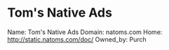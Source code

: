 
# Tom's Native Ads

Name: Tom's Native Ads
Domain: natoms.com
Home: http://static.natoms.com/doc/
Owned_by: Purch
